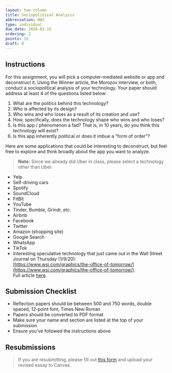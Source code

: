 ```yaml
---
layout: two-column
title: Sociopolitical Analysis
abbreviation: HW3
type: individual
due_date: 2020-01-15
ordering: 2
points: 15
draft: 0
---
```


## Instructions
For this assignment, you will pick a computer-mediated website or app and deconstruct it. Using the Winner article, the Morozov interview, or both, conduct a sociopolitical analysis of your technology. Your paper should address at least 4 of the questions listed below: 

1. What are the politics behind this technology? 
2. Who is affected by its design? 
3. Who wins and who loses as a result of its creation and use?
4. How, specifically, does the technology shape who wins and who loses?
5. Is this app / phenomenon a fad? That is, in 10 years, do you think this technology will exist? 
6. Is this app inherently political or does it imbue a "form of order"?

Here are some applications that could be interesting to deconstruct, but feel free to explore and think broadly about the app you want to analyze.

> **Note:** Since we already did Uber in class, please select a technology other than Uber.

* Yelp
* Self-driving cars
* Spotify
* SoundCloud
* FitBit
* YouTube
* Tinder, Bumble, Grindr, etc.
* Airbnb
* Facebook
* Twitter
* Amazon (shopping site)
* Google Search
* WhatsApp
* TikTok
* Interesting speculative technology that just came out in the Wall Street Journal on Thursday (1/9/20):<br> [https://www.wsj.com/graphics/the-office-of-tomorrow/](https://www.wsj.com/graphics/the-office-of-tomorrow/). <br>Full article [here](https://www.wsj.com/articles/one-architects-radical-vision-to-replace-the-open-office-11578578407). 

## Submission Checklist
* Reflection papers should be between 500 and 750 words, double spaced, 12-point font, Times New Roman
* Papers should be converted to PDF format
* Make sure your name and section are listed at the top of your submission
* Ensure you've followed the instructions above

## Resubmissions
> If you are resubmitting, please fill out [this form](https://forms.gle/Vt9gCoAftaaBUq6PA) and upload your revised essay to Canvas.